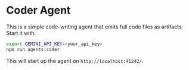 # Coder Agent

This is a simple code-writing agent that emits full code files as artifacts. Start it with:

```bash
export GEMINI_API_KEY=<your_api_key>
npm run agents:coder
```

This will start up the agent on `http://localhost:41242/`.
